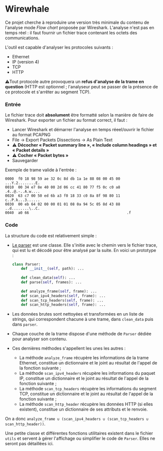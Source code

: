 # Wirewhale



Ce projet cherche à reproduire une version très minimale du contenu de l'analyse mode *Flow chart* proposée par Wireshark. L'analyse n'est pas en temps réel : il faut fournir un fichier trace contenant les octets des communications.

L'outil est capable d'analyser les protocoles suivants :

* Ethernet
* IP (version 4)
* TCP
* HTTP

⚠️Tout protocole autre provoquera un **refus d'analyse de la trame en question** (HTTP est optionnel ; l'analyseur peut se passer de la présence de ce protocole et s'arrêter au segment TCP).

### Entrée

Le fichier trace doit **absolument** être formatté selon la manière de faire de Wireshark. Pour exporter un fichier au format correct, il faut :

* Lancer Wireshark et démarrer l'analyse en temps réeel/ouvrir le fichier au format PCAPNG
* File → Export Packets Dissections → As Plain Text
* ⚠️ **Décocher « Packet summary line », « Include column headings » et « Packet details »**
* ⚠️ **Cocher « Packet bytes »**
* Sauvegarder

Exemple de trame valide à l'entrée : 

```
0000  f0 18 98 59 ae 32 0c 8d db 1a 1e 88 08 00 45 00   ...Y.2........E.
0010  00 34 e7 8e 40 00 2d 06 cc 41 80 77 f5 0c c0 a8   .4..@.-..A.w....
0020  63 c7 00 50 ed 6b a3 f0 18 33 c0 8a 8f 98 80 11   c..P.k...3......
0030  00 eb 64 02 00 00 01 01 08 0a 94 5c 05 8d 43 88   ..d........\..C.
0040  a0 66                                             .f
```

### Code

La structure du code est relativement simple :

* <u>Le parser</u> est une classe. Elle s'initie avec le chemin vers le fichier trace, qui est lu et décodé pour être analysé par la suite. En voici un prototype :

  ```py
  class Parser:
      def __init__(self, path): ...
      
      def clean_data(self): ...
      def parse(self, frames): ...
      
      def analyze_frame(self, frame): ...
      def scan_ipv4_headers(self, frame): ...
      def scan_tcp_headers(self, frame): ...
      def scan_http_headers(self, frame): ...
  ```

  

* Les données brutes sont nettoyées et transformées en un liste de strings, qui correspondent chacune à une trame, dans `clean_data` puis dans `parser`.

* Chaque couche de la trame dispose d'une méthode de `Parser` dédiée pour analyser son contenu.

* Ces dernières méthodes s'appellent les unes les autres :

  * La méthode `analyze_frame` récupère les informations de la trame Ethernet, constitue un dictionnaire et le joint au résultat de l'appel de la fonction suivante ;
  * La méthode `scan_ipv4_headers` récupère les informations du paquet IP, constitue un dictionnaire et le joint au résultat de l'appel de la fonction suivante ;
  * La méthode `scan_tcp_headers` récupère les informations du segment TCP, constitue un dictionnaire et le joint au résultat de l'appel de la fonction suivante ;
  * La méthode `scan_http_header` récupère les données HTTP (si elles existent), constitue un dictionnaire de ses attributs et le renvoie.

On a donc `analyze_frame ∪ (scan_ipv4_headers ∪ (scan_tcp_headers ∪ scan_http_header))`.

Une petite classe et différentes fonctions utilitaires existent dans le fichier `utils` et servent à gérer l'affichage ou simplifier le code de `Parser`. Elles ne seront pas détaillées ici.

